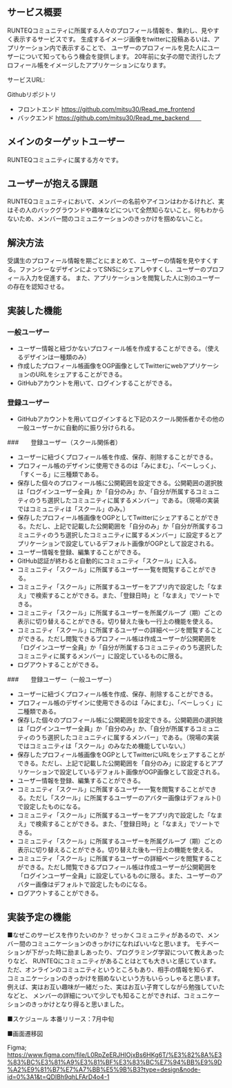 ## サービス概要
RUNTEQコミュニティに所属する人々のプロフィール情報を、集約し、見やすく表示するサービスです。
生成するイメージ画像をtwitterに投稿あるいは、アプリケーション内で表示することで、
ユーザーのプロフィールを見た人にユーザーについて知ってもらう機会を提供します。
20年前に女子の間で流行したプロフィール帳をイメージしたアプリケーションになります。

サービスURL:

Githubリポジトリ

- フロントエンド 
https://github.com/mitsu30/Read_me_frontend
- バックエンド
https://github.com/mitsu30/Read_me_backend　　

## メインのターゲットユーザー
RUNTEQコミュニティに属する方々です。

## ユーザーが抱える課題
RUNTEQコミュニティにおいて、メンバーの名前やアイコンはわかるけれど、実はその人のバックグラウンドや趣味などについて全然知らないこと。何もわからないため、メンバー間のコミュニケーションのきっかけを掴めないこと。

## 解決方法
受講生のプロフィール情報を期ごとにまとめて、ユーザーの情報を見やすくする。ファンシーなデザインによってSNSにシェアしやすくし、ユーザーのプロフィール入力を促進する。
また、アプリケーションを閲覧した人に別のユーザーの存在を認知させる。

## 実装した機能
### 一般ユーザー
- ユーザー情報と紐づかないプロフィール帳を作成することができる。（使えるデザインは一種類のみ）
- 作成したプロフィール帳画像をOGP画像としてTwitterにwebアプリケーションのURLをシェアすることができる。
- GitHubアカウントを用いて、ログインすることができる。


### 登録ユーザー
- GitHubアカウントを用いてログインすると下記のスクール関係者かその他の一般ユーザーかに自動的に振り分けられる。

###　　登録ユーザー（スクール関係者）
- ユーザーに紐づくプロフィール帳を作成、保存、削除することができる。
- プロフィール帳のデザインに使用できるのは「みにまむ」、「べーしっく」、「すくーる」に三種類である。
- 保存した個々のプロフィール帳に公開範囲を設定できる。公開範囲の選択肢は「ログインユーザー全員」か「自分のみ」か、「自分が所属するコミュニティのうち選択したコミュニティに属するメンバー」である。（現場の実装ではコミュニティは「スクール」のみ。）
- 保存したプロフィール帳画像をOGPとしてTwitterにシェアすることができる。ただし、上記で記載した公開範囲を「自分のみ」か「自分が所属するコミュニティのうち選択したコミュニティに属するメンバー」に設定するとアプリケーションで設定しているデフォルト画像がOGPとして設定される。
- ユーザー情報を登録、編集することができる。
- GitHub認証が終わると自動的にコミュニティ「スクール」に入る。
- コミュニティ「スクール」に所属するユーザー一覧を閲覧することができる。
- コミュニティ「スクール」に所属するユーザーをアプリ内で設定した「なまえ」で検索することができる。また、「登録日時」と「なまえ」でソートできる。
- コミュニティ「スクール」に所属するユーザーを所属グループ（期）ごとの表示に切り替えることができる。切り替えた後も一行上の機能を使える。
- コミュニティ「スクール」に所属するユーザーの詳細ページを閲覧することができる。ただし閲覧できるプロフィール帳は作成ユーザーが公開範囲を「ログインユーザー全員」か「自分が所属するコミュニティのうち選択したコミュニティに属するメンバー」に設定しているものに限る。
- ログアウトすることができる。

###　　登録ユーザー（一般ユーザー）
- ユーザーに紐づくプロフィール帳を作成、保存、削除することができる。
- プロフィール帳のデザインに使用できるのは「みにまむ」、「べーしっく」に二種類である。
- 保存した個々のプロフィール帳に公開範囲を設定できる。公開範囲の選択肢は「ログインユーザー全員」か「自分のみ」か、「自分が所属するコミュニティのうち選択したコミュニティに属するメンバー」である。（現場の実装ではコミュニティは「スクール」のみなため機能していない。）
- 保存したプロフィール帳画像をOGPとしてTwitterにURLをシェアすることができる。ただし、上記で記載した公開範囲を「自分のみ」に設定するとアプリケーションで設定しているデフォルト画像がOGP画像として設定される。
- ユーザー情報を登録、編集することができる。
- コミュニティ「スクール」に所属するユーザー一覧を閲覧することができる。ただし「スクール」に所属するユーザーのアバター画像はデフォルト()で設定したものになる。
- コミュニティ「スクール」に所属するユーザーをアプリ内で設定した「なまえ」で検索することができる。また、「登録日時」と「なまえ」でソートできる。
- コミュニティ「スクール」に所属するユーザーを所属グループ（期）ごとの表示に切り替えることができる。切り替えた後も一行上の機能を使える。
- コミュニティ「スクール」に所属するユーザーの詳細ページを閲覧することができる。ただし閲覧できるプロフィール帳は作成ユーザーが公開範囲を「ログインユーザー全員」に設定しているものに限る。また、ユーザーのアバター画像はデフォルトで設定したものになる。
- ログアウトすることができる。

## 実装予定の機能



■なぜこのサービスを作りたいのか？
せっかくコミュニティがあるので、メンバー間のコミュニケーションのきっかけになればいいなと思います。
モチベーションが下がった時に励ましあったり、プログラミング学習について教えあったりなど、
RUNTEQにコミュニティがあることはとても大きいと感じています。
ただ、オンラインのコミュニティというところもあり、相手の情報を知らず、
コミュニケーションのきっかけを掴めないという方もいらっしゃると思います。
例えば、実はお互い趣味が一緒だった、実はお互い子育てしながら勉強していたなどと、
メンバーの詳細について少しでも知ることができれば、コミュニケーションのきっかけとなり得ると思いました。

■スケジュール
本番リリース：7月中旬

■画面遷移図

Figma;
https://www.figma.com/file/L0RpZeERJHlOjxBs6HKg6T/%E3%82%8A%E3%83%BC%E3%81%A9%E3%81%BF%E3%83%BC%E7%94%BB%E9%9D%A2%E9%81%B7%E7%A7%BB%E5%9B%B3?type=design&node-id=0%3A1&t=QDIBh9qhLFArD4o4-1


